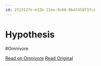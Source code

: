 ```yaml
---
id: 2f23127e-e32b-11ee-9c66-0b4f45973fcc
---
```


# Hypothesis
#Omnivore

[Read on Omnivore](https://omnivore.app/me/hypothesis-18e44a2e838)
[Read Original](https://hypothes.is/a/hDmE7uMeEe602XNSzl2rEw)

